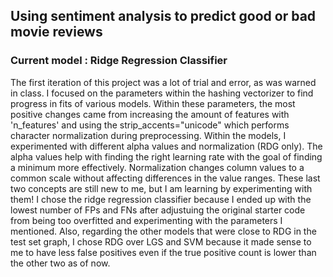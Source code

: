 ## Using sentiment analysis to predict good or bad movie reviews
### Current model : Ridge Regression Classifier

The first iteration of this project was a lot of trial and error, as was warned in class. I focused on the parameters within the hashing vectorizer to find progress in fits of various models. Within these parameters, the most positive changes came from increasing the amount of features with 'n_features' and using the strip_accents="unicode" which performs character normalization during preprocessing. Within the models, I experimented with different alpha values and normalization (RDG only). The alpha values help with finding the right learning rate with the goal of finding a minimum more effectively. Normalization changes column values to a common scale without affecting differences in the value ranges. These last two concepts are still new to me, but I am learning by experimenting with them! I chose the ridge regression classifier because I ended up with the lowest number of FPs and FNs after adjustuing the original starter code from being too overfitted and experimenting with the parameters I mentioned. Also, regarding the other models that were close to RDG in the test set graph, I chose RDG over LGS and SVM because it made sense to me to have less false positives even if the true positive count is lower than the other two as of now. 

